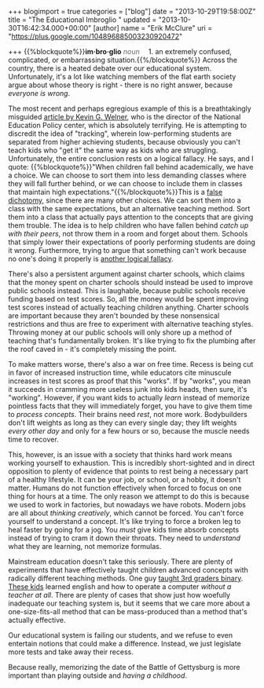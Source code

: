 +++
blogimport = true
categories = ["blog"]
date = "2013-10-29T19:58:00Z"
title = "The Educational Imbroglio  "
updated = "2013-10-30T16:42:34.000+00:00"
[author]
name = "Erik McClure"
uri = "https://plus.google.com/104896885003230920472"

+++
{{%blockquote%}}**im·bro·glio**
<span style="color:#666">*noun*</span>
<span style="padding-left:1em;">1. an extremely confused, complicated, or embarrassing situation.</span>{{%/blockquote%}}
Across the country, there is a heated debate over our educational system. Unfortunately, it's a lot like watching members of the flat earth society argue about whose theory is right - there is no right answer, because *everyone is wrong*.

The most recent and perhaps egregious example of this is a breathtakingly misguided [article by Kevin G. Welner](http://blogs.seattletimes.com/educationlab/2013/10/27/roundtable-can-tracking-ever-work/#2), who is the director of the National Education Policy center, which is absolutely terrifying. He is attempting to discredit the idea of "tracking", wherein low-performing students are separated from higher achieving students, because obviously you can't teach kids who "get it" the same way as kids who are struggling. Unfortunately, the entire conclusion rests on a logical fallacy. He says, and I quote:
{{%blockquote%}}"When children fall behind academically, we have a choice. We can choose to sort them into less demanding classes where they will fall further behind, or we can choose to include them in classes that maintain high expectations."{{%/blockquote%}}This is a [false dichotomy](http://en.wikipedia.org/wiki/False_dilemma), since there are many other choices. We can sort them into a class with the same expectations, but an alternative teaching method. Sort them into a class that actually pays attention to the concepts that are giving them trouble. The idea is to help children who have fallen behind *catch up with their peers*, not throw them in a room and forget about them. Schools that simply lower their expectations of poorly performing students are doing it wrong. Furthermore, trying to argue that something can't work because no one's doing it properly is [another logical fallacy](http://en.wikipedia.org/wiki/Argument_from_ignorance).

There's also a persistent argument against charter schools, which claims that the money spent on charter schools should instead be used to improve public schools instead. This is laughable, because public schools receive funding based on test scores. So, all the money would be spent improving test scores instead of actually teaching children anything. Charter schools are important because they aren't bounded by these nonsensical restrictions and thus are free to experiment with alternative teaching styles. Throwing money at our public schools will only shore up a method of teaching that's fundamentally broken. It's like trying to fix the plumbing after the roof caved in - it's completely missing the point.

To make matters worse, there's also a war on free time. Recess is being cut in favor of increased instruction time, while educators cite minuscule increases in test scores as proof that this "works". If by "works", you mean it succeeds in cramming more useless junk into kids heads, then sure, it's "working". However, if you want kids to actually *learn* instead of memorize pointless facts that they will immediately forget, you have to give them time to *process concepts*. Their brains need *rest*, not more work. Bodybuilders don't lift weights as long as they can every single day; they lift weights *every other day* and only for a few hours or so, because the muscle needs time to recover.

This, however, is an issue with a society that thinks hard work means working yourself to exhaustion. This is incredibly short-sighted and in direct opposition to plenty of evidence that points to rest being a necessary part of a healthy lifestyle. It can be your job, or school, or a hobby, it doesn't matter. Humans do not function effectively when forced to focus on one thing for hours at a time. The only reason we attempt to do this is because we used to work in factories, but nowadays we have robots. Modern jobs are all about *thinking creatively*, which cannot be forced. You can't force yourself to understand a concept. It's like trying to force a broken leg to heal faster by going for a jog. You *must* give kids time absorb concepts instead of trying to cram it down their throats. They need to *understand* what they are learning, not memorize formulas.

Mainstream education doesn't take this seriously. There are plenty of experiments that have effectively taught children advanced concepts with radically different teaching methods. One guy [taught 3rd graders binary](http://www.garlikov.com/Soc_Meth.html). [These kids](http://edition.cnn.com/2013/02/27/opinion/ted-prize-students-teach-themselves/index.html) learned english and how to operate a computer *without a teacher at all*. There are plenty of cases that show just how woefully inadequate our teaching system is, but it seems that we care more about a one-size-fits-all method that can be mass-produced than a method that's actually effective.

Our educational system is failing our students, and we refuse to even entertain notions that could make a difference. Instead, we just legislate more tests and take away their recess.

Because really, memorizing the date of the Battle of Gettysburg is more important than playing outside and *having a childhood*.
